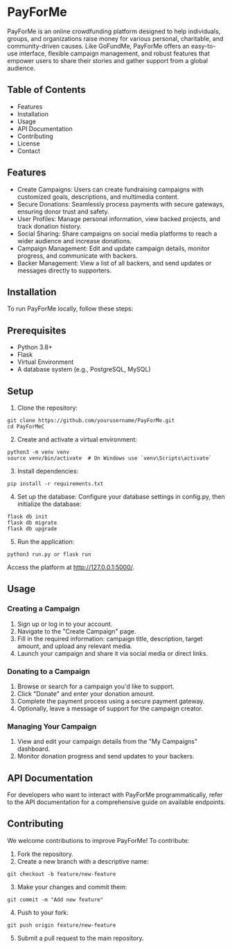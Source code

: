 # PayForMe
PayForMe is an online crowdfunding platform designed to help individuals, groups, and organizations raise money for various personal, charitable, and community-driven causes. Like GoFundMe, PayForMe offers an easy-to-use interface, flexible campaign management, and robust features that empower users to share their stories and gather support from a global audience.

## Table of Contents
* Features
* Installation
* Usage
* API Documentation
* Contributing
* License
* Contact

## Features
* Create Campaigns: Users can create fundraising campaigns with customized goals, descriptions, and multimedia content.
* Secure Donations: Seamlessly process payments with secure gateways, ensuring donor trust and safety.
* User Profiles: Manage personal information, view backed projects, and track donation history.
* Social Sharing: Share campaigns on social media platforms to reach a wider audience and increase donations.
* Campaign Management: Edit and update campaign details, monitor progress, and communicate with backers.
* Backer Management: View a list of all backers, and send updates or messages directly to supporters.

## Installation
To run PayForMe locally, follow these steps:
## Prerequisites
* Python 3.8+
* Flask
* Virtual Environment
* A database system (e.g., PostgreSQL, MySQL)
## Setup
1. Clone the repository:
```
git clone https://github.com/yourusername/PayForMe.git
cd PayForMeC
```
2. Create and activate a virtual environment:
```
python3 -m venv venv
source venv/bin/activate  # On Windows use `venv\Scripts\activate`
```
3. Install dependencies:
```
pip install -r requirements.txt
```
4. Set up the database: Configure your database settings in config.py, then initialize the database:
```
flask db init
flask db migrate
flask db upgrade
```
5. Run the application:
```
python3 run.py or flask run
```
Access the platform at http://127.0.0.1:5000/.

## Usage
### Creating a Campaign
1. Sign up or log in to your account.
2. Navigate to the "Create Campaign" page.
3. Fill in the required information: campaign title, description, target amount, and upload any relevant media.
4. Launch your campaign and share it via social media or direct links.
### Donating to a Campaign
1. Browse or search for a campaign you'd like to support.
2. Click "Donate" and enter your donation amount.
3. Complete the payment process using a secure payment gateway.
4. Optionally, leave a message of support for the campaign creator.
### Managing Your Campaign
1. View and edit your campaign details from the "My Campaigns" dashboard.
2. Monitor donation progress and send updates to your backers.
## API Documentation
For developers who want to interact with PayForMe programmatically, refer to the API documentation for a comprehensive guide on available endpoints.
## Contributing
We welcome contributions to improve PayForMe! To contribute:
1. Fork the repository.
2. Create a new branch with a descriptive name:
```
git checkout -b feature/new-feature
```
3. Make your changes and commit them:
```
git commit -m "Add new feature"
```
4. Push to your fork:
```
git push origin feature/new-feature
```
5. Submit a pull request to the main repository.
